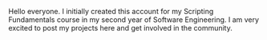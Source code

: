 Hello everyone. I initially created this account for my Scripting Fundamentals course in my second year of Software Engineering. I am very excited to post my projects here and get involved in the community. 
